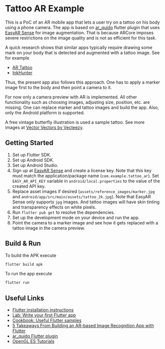 # Tattoo AR Example

This is a PoC of an AR mobile app that lets a user try on a tattoo on his body
using a phone camera. The app is based on [ar_quido](https://github.com/miquido/AR_quido) flutter plugin
that uses [EasyAR Sense](https://www.easyar.com/view/sdk.html) for image augmentation.
That is because ARCore imposes severe restrictions on the image quality and is
not as efficient for this task.

A quick research shows that similar apps typically require drawing some mark on your
body that is detected and augmented with a tattoo image. See for example
- [AR Tattoo](https://play.google.com/store/apps/details?id=com.ar.tattoo&hl=uk&gl=US)
- [InkHunter](https://play.google.com/store/apps/details?id=tattoo.inkhunter&hl=uk&gl=US)

Thus, the present app also follows this approach. One has to apply a marker image first
to the body and then point a camera to it.

For now only a camera preview with AR is implemented. All other functionality such as
choosing images, adjusting size, position, etc. are missing. One can replace
marker and tattoo images and build the app. Also, only the Android platform
is supported.

A free vintage butterfly illustration is used a sample tattoo. 
See more images at [Vector Vectors by Vecteezy](https://www.vecteezy.com/free-vector/vector).

## Getting Started

1. Set up Flutter SDK.
2. Set up Android SDK.
3. Set up Android Studio.
4. Sign up at [EasyAR Sense](https://www.easyar.com/view/sdk.html) and create a license key. Note that this key must match
the application/package name (`com.example.tattoo_ar`). Set `EASY_AR_API_KEY` variable in `android/local.properties` to the
value of the created API key.
5. Replace asset images if desired (`assets/reference_images/marker.jpg` and `android/app/src/main/assets/tattoo_2k.jpg`).
Note that EasyAR Sense only supports `jpg` images. And tattoo images will have skin tinting and transparency effects
on white pixels.
6. Run `flutter pub get` to resolve the dependencies.
7. Set up the development mode on your device and run the app.
8. Point the camera to a marker image and see how it gets replaced with a tattoo image in the camera preview.

## Build & Run

To build the APK execute
```bash
flutter build apk
```

To run the app execute
```bash
flutter run
```

## Useful Links

- [Flutter installation instructions](https://docs.flutter.dev/get-started/install)
- [Lab: Write your first Flutter app](https://docs.flutter.dev/get-started/codelab)
- [Cookbook: Useful Flutter samples](https://docs.flutter.dev/cookbook)
- [5 Takeaways From Building an AR-based Image Recognition App with Flutter](https://medium.com/miquido/5-takeaways-from-building-an-ar-based-image-recognition-app-with-flutter-3864100a22c2)
- [ar_quido Flutter plugin](https://pub.dev/packages/augmented_reality_plugin)
- [OpenGL ES Tutorials](https://arm-software.github.io/opengl-es-sdk-for-android/tutorials.html)
